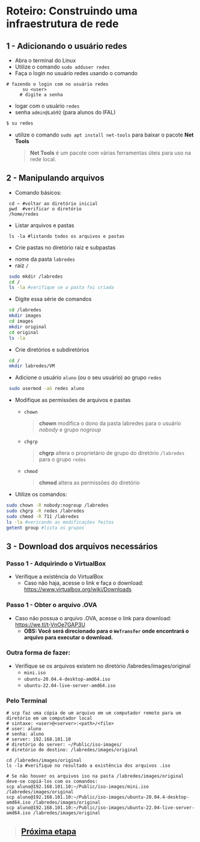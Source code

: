 # Roteiro: Construindo uma infraestrutura de rede
## 1 - Adicionando o usuário redes
- Abra o terminal do Linux
- Utilize o comando ```sudo adduser redes```
- Faça o login no usuário redes usando o comando 

```shell
# fazendo o login com no usuário redes
      su <user>
     # digite a senha
``` 

* logar com o usuário ``redes`` 
* senha ``admin@Lab92`` (para alunos do IFAL)

```bash
$ su redes
```
* utilize o comando ``sudo apt install net-tools`` para baixar o pacote **Net Tools**

    > **Net Tools** é um pacote com várias ferramentas úteis para uso na rede local.
    

## 2 - Manipulando arquivos

* Comando básicos:
```shell
 cd ~ #voltar ao diretório inicial
 pwd  #verificar o diretório 
 /home/redes
```
* Listar arquivos e pastas
```shell
 ls -la #listando todos os arquivos e pastas
```
* Crie pastas no diretório raiz e subpastas
 - nome da pasta ``labredes``
 - raiz ``/``
```bash
 sudo mkdir /labredes 
 cd /
 ls -la #verifique se a pasta foi criada
```
* Digite essa série de comandos
```bash
 cd /labredes
 mkdir images
 cd images
 mkdir original
 cd original
 ls -la
```
* Crie diretórios e subdiretórios
```bash
 cd /
 mkdir labredes/VM
```
* Adicione o usuário ``aluno`` (ou o seu usuário) ao grupo ``redes``
```bash
 sudo usermod -aG redes aluno
```
* Modifique as permissões de arquivos e pastas
  


  - ``chown`` 


    > __chown__ modifica o dono da pasta labredes para o usuário _nobody_ e grupo _nogroup_ 

  - ``chgrp``


    > __chgrp__ altera o proprietário de grupo do diretório ``/labredes`` para o grupo ``redes``


  - ``chmod``

    >__chmod__ altera as permissões do diretório
    

* Utilize os comandos:
```bash
sudo chown -R nobody:nogroup /labredes
sudo chgrp -R redes /labredes
sudo chmod -R 711 /labredes
ls -la #vericando as modificações feitas
getent group #lista os grupos
```

## 3 - Download dos arquivos necessários

### Passo 1 - Adquirindo o VirtualBox

- Verifique a existência do VirtualBox
  - Caso não haja, acesse o link e faça o download: https://www.virtualbox.org/wiki/Downloads

### Passo 1 - Obter o arquivo .OVA

- Caso não possua o arquivo .OVA, acesse o link para download: https://we.tl/t-VnOe7GAP3U
  - **OBS: Você será direcionado para o `WeTransfer` onde encontrará o arquivo para executar o download.**

### Outra forma de fazer:

- Verifique se os arquivos existem no diretório /labredes/images/original
  - `mini.iso`<br>
  - `ubuntu-20.04.4-desktop-amd64.iso`<br>
  - `ubuntu-22.04-live-server-amd64.iso`<br>

### Pelo Terminal

```shell
# scp faz uma cópia de um arquivo em um computador remoto para um diretório em um computador local
# sintaxe: <user>@<server>:<path>/<file>
# user: aluno
# senha: aluno
# server: 192.168.101.10
# diretório do server: ~/Public/iso-images/
# diretório de destino: /labredes/images/original

cd /labredes/images/original
ls -la #verifique no resultado a existência dos arquivos .iso

# Se não houver os arquivos iso na pasta /labredes/images/original deve-se copiá-los com os comandos:
scp aluno@192.168.101.10:~/Public/iso-images/mini.iso /labredes/images/original
scp aluno@192.168.101.10:~/Public/iso-images/ubuntu-20.04.4-desktop-amd64.iso /labredes/images/original
scp aluno@192.168.101.10:~/Public/iso-images/ubuntu-22.04-live-server-amd64.iso /labredes/images/original

```

> ## <a href="./2.md">Próxima etapa<a/>